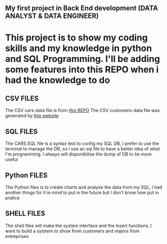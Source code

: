## My first project in Back End development (DATA ANALYST & DATA ENGINEER)

<h1>This project is to show my coding skills and my knowledge in python and SQL Programming. 
I'll be adding some features into this REPO when i had the knowledge to do </h1>


<h2> CSV FILES </h2> 

The CSV cars-data file is from <a href="https://github.com/rashida048/Datasets/blob/master/cars.csv">this REPO</a> 
The CSV customers-data file was generated by <a href="https://generatedata.com/generator"> this website</a>


<h2> SQL FILES </h2>

The CARS.SQL file is a syntax text to config my SQL DB, I prefer to use the terminal to manage the DB, so I use an sql file to have a better idea of ​​what I'm programming.
I always will disponibilize the dump of DB to be more useful


<h2> Python FILES </h2>

The Python files is to create charts and analyse the data from my SQL, I had another things for it in mind to put in the future but I don't know how put in pratice


<h2>SHELL FILES</h2>

The shell files will make the system interface and the Insert functions, I want to build a sytstem to show from customers and majors from entreprises 




